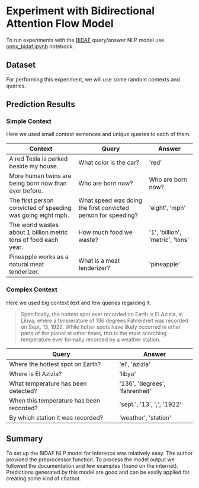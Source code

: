 # Experiment with Bidirectional Attention Flow Model

To run experiments with the [BiDAF](https://arxiv.org/abs/1611.01603) query/answer NLP model use [onnx_bidaf.ipynb](../onnx_bidaf.ipynb) notebook.

## Dataset

For performing this experiment, we will use some random contexts and queries.

## Prediction Results

### Simple Context

Here we used small context sentences and unique queries to each of them.

| Context | Query | Answer |
| --------| ----- | ------------------------------------------------ |
| A red Tesla is parked beside my house. | What color is the car? | 'red' |
| More human twins are being born now than ever before. | Who are born now? | Who are born now? |
| The first person convicted of speeding was going eight mph. | What speed was doing the first convicted person for speeding? | 'eight', 'mph' |
| The world wastes about 1 billion metric tons of food each year. | How much food we waste? | '1', 'billion', 'metric', 'tons' |
| Pineapple works as a natural meat tenderizer. | What is a meat tenderizer? | 'pineapple' |

### Complex Context

Here we used big context text and few queries regarding it.

> Specifically, the hottest spot ever recorded on Earth is El Azizia, in Libya, where a temperature of 136 degrees Fahrenheit was recorded on Sept. 13, 1922. While hotter spots have likely occurred in other parts of the planet at other times, this is the most scorching temperature ever formally recorded by a weather station.

| Query | Answer |
| ----- | ------ |
| Where the hottest spot on Earth? | 'el', 'azizia' |
| Where is El Azizia? | 'libya' |
| What temperature has been detected? | '136', 'degrees', 'fahrenheit' |
| When this temperature has been recorded? | 'sept.', '13', ',', '1922' |
| By which station it was recorded? | 'weather', 'station' |

## Summary

To set up the BiDAF NLP model for inference was relatively easy. The author provided the preprocessor function. To process the model output we followed the documentation and few examples (found on the internet). Predictions generated by this model are good and can be easily applied for creating some kind of chatbot.
